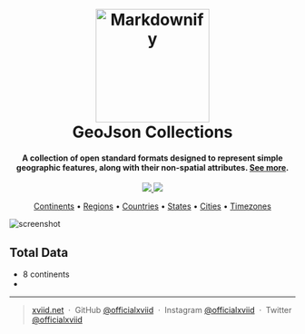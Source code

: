 
<h1 align="center">
  <br>
  <a href="https://github.com/officialxviid/geojson-collections">
    <img src="https://img.icons8.com/parakeet/512/globe.png" alt="Markdownify" width="200">
  </a>
  <br>
  GeoJson Collections
  <br>
</h1>

<h4 align="center">A collection of open standard formats designed to represent simple geographic features, along with their non-spatial attributes. <a href="https://geojson.org/" target="_blank">See more</a>.</h4>

<p align="center">
  <a href="https://saythanks.io/to/bullredeyes@gmail.com">
      <img src="https://img.shields.io/badge/license-MIT-1EAEDB.svg">
  </a>
  <a href="https://xviid.net">
    <img src="https://img.shields.io/badge/author-XVIID-ff69b4.svg?maxAge=2592000&amp;style=flat">
  </a>
</p>

<p align="center">
  <a href="#key-features">Continents</a> •
  <a href="#how-to-use">Regions</a> •
  <a href="#download">Countries</a> •
  <a href="#credits">States</a> •
  <a href="#related">Cities</a> •
  <a href="#license">Timezones</a>
</p>

![screenshot](https://images.unsplash.com/photo-1516738901171-8eb4fc13bd20?ixlib=rb-4.0.3&ixid=M3wxMjA3fDB8MHxwaG90by1wYWdlfHx8fGVufDB8fHx8fA%3D%3D&auto=format&fit=crop&w=1920&q=80)

## Total Data

* 8 continents
* 

---

> [xviid.net](https://xviid.net) &nbsp;&middot;&nbsp;
> GitHub [@officialxviid](https://github.com/officialxviid) &nbsp;&middot;&nbsp;
> Instagram [@officialxviid](https://instagram.com/officialxviid) &nbsp;&middot;&nbsp;
> Twitter [@officialxviid](https://twitter.com/officialxviid)

